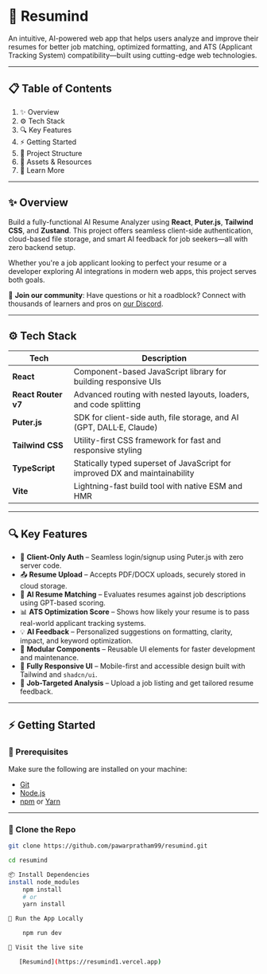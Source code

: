 
# 🧠  Resumind

An intuitive, AI-powered web app that helps users analyze and improve their resumes for better job matching, optimized formatting, and ATS (Applicant Tracking System) compatibility—built using cutting-edge web technologies.

---

## 📋 Table of Contents

1. ✨ Overview  
2. ⚙️ Tech Stack  
3. 🔍 Key Features  
4. ⚡ Getting Started  
5. 🧱 Project Structure  
6. 📁 Assets & Resources  
7. 🚀 Learn More  

---

## ✨ Overview

Build a fully-functional AI Resume Analyzer using **React**, **Puter.js**, **Tailwind CSS**, and **Zustand**. This project offers seamless client-side authentication, cloud-based file storage, and smart AI feedback for job seekers—all with zero backend setup.

Whether you're a job applicant looking to perfect your resume or a developer exploring AI integrations in modern web apps, this project serves both goals.

🔗 **Join our community**: Have questions or hit a roadblock? Connect with thousands of learners and pros on [our Discord](https://discord.gg/your-invite).

---

## ⚙️ Tech Stack

| Tech         | Description                                                                 |
|--------------|-----------------------------------------------------------------------------|
| **React**    | Component-based JavaScript library for building responsive UIs              |
| **React Router v7** | Advanced routing with nested layouts, loaders, and code splitting      |
| **Puter.js** | SDK for client-side auth, file storage, and AI (GPT, DALL·E, Claude)         |
| **Tailwind CSS** | Utility-first CSS framework for fast and responsive styling             |
| **TypeScript** | Statically typed superset of JavaScript for improved DX and maintainability |
| **Vite**     | Lightning-fast build tool with native ESM and HMR                           |


---

## 🔍 Key Features

- 🔐 **Client-Only Auth** – Seamless login/signup using Puter.js with zero server code.
- 📤 **Resume Upload** – Accepts PDF/DOCX uploads, securely stored in cloud storage.
- 🧠 **AI Resume Matching** – Evaluates resumes against job descriptions using GPT-based scoring.
- 📊 **ATS Optimization Score** – Shows how likely your resume is to pass real-world applicant tracking systems.
- 💡 **AI Feedback** – Personalized suggestions on formatting, clarity, impact, and keyword optimization.
- 🧩 **Modular Components** – Reusable UI elements for faster development and maintenance.
- 🧬 **Fully Responsive UI** – Mobile-first and accessible design built with Tailwind and `shadcn/ui`.
- 🎯 **Job-Targeted Analysis** – Upload a job listing and get tailored resume feedback.

---

## ⚡ Getting Started

### 🧰 Prerequisites

Make sure the following are installed on your machine:

- [Git](https://git-scm.com/)
- [Node.js](https://nodejs.org/)
- [npm](https://www.npmjs.com/) or [Yarn](https://yarnpkg.com/)

---

### 🔗 Clone the Repo

```bash
git clone https://github.com/pawarpratham99/resumind.git

cd resumind

📦 Install Dependencies
install node_modules 
    npm install
    # or
    yarn install

🧪 Run the App Locally

    npm run dev

🔗 Visit the live site

   [Resumind](https://resumind1.vercel.app)



